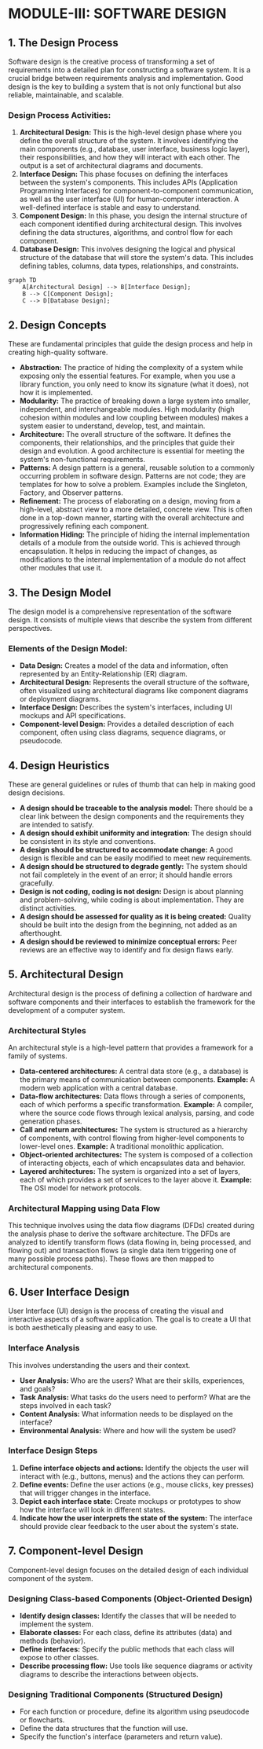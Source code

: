 # MODULE-III: SOFTWARE DESIGN

## 1. The Design Process

Software design is the creative process of transforming a set of requirements into a detailed plan for constructing a software system. It is a crucial bridge between requirements analysis and implementation. Good design is the key to building a system that is not only functional but also reliable, maintainable, and scalable.

### Design Process Activities:
1.  **Architectural Design:** This is the high-level design phase where you define the overall structure of the system. It involves identifying the main components (e.g., database, user interface, business logic layer), their responsibilities, and how they will interact with each other. The output is a set of architectural diagrams and documents.
2.  **Interface Design:** This phase focuses on defining the interfaces between the system's components. This includes APIs (Application Programming Interfaces) for component-to-component communication, as well as the user interface (UI) for human-computer interaction. A well-defined interface is stable and easy to understand.
3.  **Component Design:** In this phase, you design the internal structure of each component identified during architectural design. This involves defining the data structures, algorithms, and control flow for each component.
4.  **Database Design:** This involves designing the logical and physical structure of the database that will store the system's data. This includes defining tables, columns, data types, relationships, and constraints.

```mermaid
graph TD
    A[Architectural Design] --> B[Interface Design];
    B --> C[Component Design];
    C --> D[Database Design];
```

## 2. Design Concepts

These are fundamental principles that guide the design process and help in creating high-quality software.

*   **Abstraction:** The practice of hiding the complexity of a system while exposing only the essential features. For example, when you use a library function, you only need to know its signature (what it does), not how it is implemented.
*   **Modularity:** The practice of breaking down a large system into smaller, independent, and interchangeable modules. High modularity (high cohesion within modules and low coupling between modules) makes a system easier to understand, develop, test, and maintain.
*   **Architecture:** The overall structure of the software. It defines the components, their relationships, and the principles that guide their design and evolution. A good architecture is essential for meeting the system's non-functional requirements.
*   **Patterns:** A design pattern is a general, reusable solution to a commonly occurring problem in software design. Patterns are not code; they are templates for how to solve a problem. Examples include the Singleton, Factory, and Observer patterns.
*   **Refinement:** The process of elaborating on a design, moving from a high-level, abstract view to a more detailed, concrete view. This is often done in a top-down manner, starting with the overall architecture and progressively refining each component.
*   **Information Hiding:** The principle of hiding the internal implementation details of a module from the outside world. This is achieved through encapsulation. It helps in reducing the impact of changes, as modifications to the internal implementation of a module do not affect other modules that use it.

## 3. The Design Model

The design model is a comprehensive representation of the software design. It consists of multiple views that describe the system from different perspectives.

### Elements of the Design Model:
*   **Data Design:** Creates a model of the data and information, often represented by an Entity-Relationship (ER) diagram.
*   **Architectural Design:** Represents the overall structure of the software, often visualized using architectural diagrams like component diagrams or deployment diagrams.
*   **Interface Design:** Describes the system's interfaces, including UI mockups and API specifications.
*   **Component-level Design:** Provides a detailed description of each component, often using class diagrams, sequence diagrams, or pseudocode.

## 4. Design Heuristics

These are general guidelines or rules of thumb that can help in making good design decisions.

*   **A design should be traceable to the analysis model:** There should be a clear link between the design components and the requirements they are intended to satisfy.
*   **A design should exhibit uniformity and integration:** The design should be consistent in its style and conventions.
*   **A design should be structured to accommodate change:** A good design is flexible and can be easily modified to meet new requirements.
*   **A design should be structured to degrade gently:** The system should not fail completely in the event of an error; it should handle errors gracefully.
*   **Design is not coding, coding is not design:** Design is about planning and problem-solving, while coding is about implementation. They are distinct activities.
*   **A design should be assessed for quality as it is being created:** Quality should be built into the design from the beginning, not added as an afterthought.
*   **A design should be reviewed to minimize conceptual errors:** Peer reviews are an effective way to identify and fix design flaws early.

## 5. Architectural Design

Architectural design is the process of defining a collection of hardware and software components and their interfaces to establish the framework for the development of a computer system.

### Architectural Styles
An architectural style is a high-level pattern that provides a framework for a family of systems.

*   **Data-centered architectures:** A central data store (e.g., a database) is the primary means of communication between components. **Example:** A modern web application with a central database.
*   **Data-flow architectures:** Data flows through a series of components, each of which performs a specific transformation. **Example:** A compiler, where the source code flows through lexical analysis, parsing, and code generation phases.
*   **Call and return architectures:** The system is structured as a hierarchy of components, with control flowing from higher-level components to lower-level ones. **Example:** A traditional monolithic application.
*   **Object-oriented architectures:** The system is composed of a collection of interacting objects, each of which encapsulates data and behavior.
*   **Layered architectures:** The system is organized into a set of layers, each of which provides a set of services to the layer above it. **Example:** The OSI model for network protocols.

### Architectural Mapping using Data Flow
This technique involves using the data flow diagrams (DFDs) created during the analysis phase to derive the software architecture. The DFDs are analyzed to identify transform flows (data flowing in, being processed, and flowing out) and transaction flows (a single data item triggering one of many possible process paths). These flows are then mapped to architectural components.

## 6. User Interface Design

User Interface (UI) design is the process of creating the visual and interactive aspects of a software application. The goal is to create a UI that is both aesthetically pleasing and easy to use.

### Interface Analysis
This involves understanding the users and their context.
*   **User Analysis:** Who are the users? What are their skills, experiences, and goals?
*   **Task Analysis:** What tasks do the users need to perform? What are the steps involved in each task?
*   **Content Analysis:** What information needs to be displayed on the interface?
*   **Environmental Analysis:** Where and how will the system be used?

### Interface Design Steps
1.  **Define interface objects and actions:** Identify the objects the user will interact with (e.g., buttons, menus) and the actions they can perform.
2.  **Define events:** Define the user actions (e.g., mouse clicks, key presses) that will trigger changes in the interface.
3.  **Depict each interface state:** Create mockups or prototypes to show how the interface will look in different states.
4.  **Indicate how the user interprets the state of the system:** The interface should provide clear feedback to the user about the system's state.

## 7. Component-level Design

Component-level design focuses on the detailed design of each individual component of the system.

### Designing Class-based Components (Object-Oriented Design)
*   **Identify design classes:** Identify the classes that will be needed to implement the system.
*   **Elaborate classes:** For each class, define its attributes (data) and methods (behavior).
*   **Define interfaces:** Specify the public methods that each class will expose to other classes.
*   **Describe processing flow:** Use tools like sequence diagrams or activity diagrams to describe the interactions between objects.

### Designing Traditional Components (Structured Design)
*   For each function or procedure, define its algorithm using pseudocode or flowcharts.
*   Define the data structures that the function will use.
*   Specify the function's interface (parameters and return value).